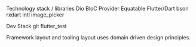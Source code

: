 
Technology stack / libraries
Dio
BloC
Provider
Equatable
Flutter/Dart
bson
rxdart
intl
image_picker

Dev Stack
git
flutter_test



Framework layout and tooling
layout uses domain driven design principles.
